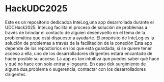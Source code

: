 # HackUDC2025
Este es un repositorio dedicadoa InteLog,una app desarrollada durante el UDCHack2025.
InteLog facilita el proceso de solución de problemas a través de brindar el contacto de alguien desenvuelto en el tema de la problemática que está dispuesto a ayudarte.
El propósito de InteLog es la solución de problemas a través de la facilitación de la conexión 
Esta app depende de los repostiorios en los que está guardada, si se quiere tener acceso a ella, uno de los desarrolladores dirigentes
estará encantado de hacer posible su acceso.
La app es tan intuitiva que puedes saber qué hace y qué no hace con solo entrar y logearte.
En caso dek surgimiento de alguna dua,problema o sugerencia, contactar con los desarrolladores dirigentes.

